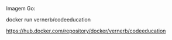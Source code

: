 Imagem Go:

docker run vernerb/codeeducation

https://hub.docker.com/repository/docker/vernerb/codeeducation